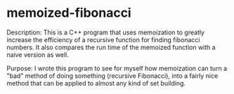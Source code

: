 # memoized-fibonacci
Description: This is a C++ program that uses memoization to greatly increase the efficiency of a recursive function for finding fibonacci numbers. It also compares the run time of the memoized function with a naive version as well.

Purpose: I wrote this program to see for myself how memoization can turn a "bad" method of doing something (recursive Fibonacci), into a fairly nice method that can be applied to almost any kind of set building.
